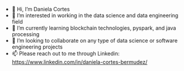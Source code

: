 - 👋 Hi, I’m Daniela Cortes
- 👀 I’m interested in working in the data science and data engineering field 
- 🌱 I’m currently learning blockchain technologies, pyspark, and java processing
- 💞️ I’m looking to collaborate on any type of data science or software engineering projects
- 📫 Please reach out to me through Linkedin: https://www.linkedin.com/in/daniela-cortes-bermudez/

